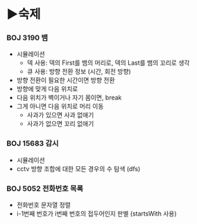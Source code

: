 # ▶숙제

### BOJ 3190 뱀
- 시뮬레이션
  - 덱 사용: 덱의 First를 뱀의 머리로, 덱의 Last를 뱀의 꼬리로 생각
  - 큐 사용: 방향 전환 정보 (시간, 회전 방향)
- 방향 전환이 필요한 시간이면 방향 전환
- 방향에 맞게 다음 위치로
- 다음 위치가 벽이거나 자기 몸이면, break
- 그게 아니면 다음 위치로 머리 이동
  - 사과가 있으면 사과 없애기
  - 사과가 없으면 꼬리 없애기

### BOJ 15683 감시
- 시뮬레이션
- cctv 방향 조합에 대한 모든 경우의 수 탐색 (dfs)

### BOJ 5052 전화번호 목록
- 전화번호 문자열 정렬 
- i-1번째 번호가 i번째 번호의 접두어인지 판별 (startsWith 사용)

### 

###

### 

### 

### 

            
